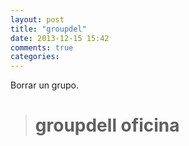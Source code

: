```yaml
---
layout: post
title: "groupdel"
date: 2013-12-15 15:42
comments: true
categories: 
---
```

Borrar un grupo.

># groupdell oficina


